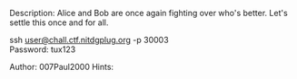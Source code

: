 Description:
Alice and Bob are once again fighting over who's better. Let's settle this once and for all.

ssh user@chall.ctf.nitdgplug.org -p 30003 <br>
Password: tux123

Author: 007Paul2000
Hints:
